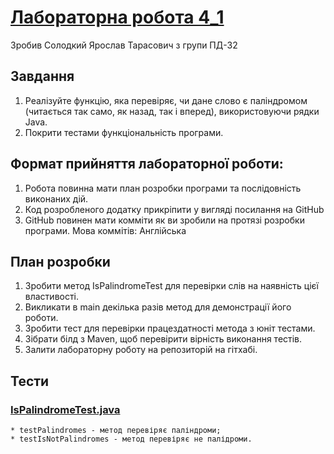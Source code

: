 ﻿# [Лабораторна робота 4_1](https://github.com/Goodwin251/solodkyi_java_labs/blob/main/README.md)

Зробив Солодкий Ярослав Тарасович з групи ПД-32

## Завдання

1. Реалізуйте функцію, яка перевіряє, чи дане слово є паліндромом (читається так само, як назад, так і вперед), використовуючи рядки Java. 
1. Покрити тестами функціональність програми.

## Формат прийняття лабораторної роботи: 

1. Робота повинна мати план розробки програми та послідовність виконаних дій.
1. Код розробленого додатку прикріпити у вигляді посилання на GitHub
1. GitHub повинен мати комміти як ви зробили на протязі розробки програми. Мова коммітів: Англійська

## План розробки

1. Зробити метод IsPalindromeTest для перевірки слів на наявність цієї властивості.
1. Викликати в main декілька разів метод для демонстрації його роботи.
1. Зробити тест для перевірки працездатності метода з юніт тестами.
1. Зібрати білд з Maven, щоб перевірити вірність виконання тестів.
1. Залити лабораторну роботу на репозиторій на гітхабі.

## Тести

### [IsPalindromeTest.java](https://github.com/Goodwin251/solodkyi_java_labs/blob/main/src/test/java/com/solodkyi/java_labs/Lab4_1Test/IsPalindromeTest.java)
	* testPalindromes - метод перевіряє паліндроми;
	* testIsNotPalindromes - метод перевіряє не палідроми.	